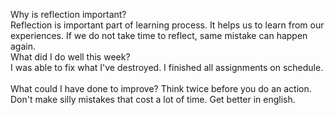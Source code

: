 Why is reflection important?
<br>
Reflection is important part of learning process. It helps us to learn from our experiences. If we do not take time to reflect, same mistake can happen again.
<br>
What did I do well this week?
<br>
I was able to fix what I've destroyed. I finished all assignments on schedule.  
<br>
What could I have done to improve?
Think twice before you do an action. Don't make silly mistakes that cost a lot of time. Get better in english.
